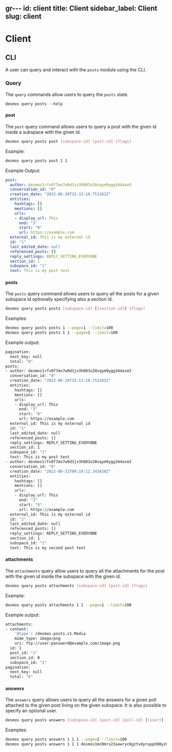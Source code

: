 gr---
id: client
title: Client
sidebar_label: Client
slug: client
---

# Client

## CLI

A user can query and interact with the `posts` module using the CLI.

### Query

The `query` commands allow users to query the `posts` state.

```
desmos query posts --help
```

#### post
The `post` query command allows users to query a post with the given id inside a subspace with the given id.

```bash
desmos query posts post [subspace-id] [post-id] [flags]
```

Example:
```bash
desmos query posts post 1 1
```

Example Output:
```yaml
post:
  author: desmos1rfv0f7mx7w9d3jv3h803u38vqym9ygg344asm3
  conversation_id: "0"
  creation_date: "2022-06-20T15:13:10.751262Z"
  entities:
    hashtags: []
    mentions: []
    urls:
    - display_url: This
      end: "3"
      start: "0"
      url: https://example.com
  external_id: This is my external id
  id: "1"
  last_edited_date: null
  referenced_posts: []
  reply_settings: REPLY_SETTING_EVERYONE
  section_id: 1
  subspace_id: "1"
  text: This is my post text
```

#### posts
The `posts` query command allows users to query all the posts for a given subspace id optionally specifying also a section id.

```bash
desmos query posts posts [subspace-id] [[section-id]] [flags]
```

Examples:
```bash
desmos query posts posts 1 --page=1 --limit=100
desmos query posts posts 1 1 --page=1 --limit=100
```

Example output:
```bash
pagination:
  next_key: null
  total: "0"
posts:
- author: desmos1rfv0f7mx7w9d3jv3h803u38vqym9ygg344asm3
  conversation_id: "0"
  creation_date: "2022-06-20T15:13:10.751262Z"
  entities:
    hashtags: []
    mentions: []
    urls:
    - display_url: This
      end: "3"
      start: "0"
      url: https://example.com
  external_id: This is my external id
  id: "1"
  last_edited_date: null
  referenced_posts: []
  reply_settings: REPLY_SETTING_EVERYONE
  section_id: 1
  subspace_id: "1"
  text: This is my post text
- author: desmos1rfv0f7mx7w9d3jv3h803u38vqym9ygg344asm3
  conversation_id: "0"
  creation_date: "2022-06-21T09:19:12.343428Z"
  entities:
    hashtags: []
    mentions: []
    urls:
    - display_url: This
      end: "3"
      start: "0"
      url: https://example.com
  external_id: This is my external id
  id: "2"
  last_edited_date: null
  referenced_posts: []
  reply_settings: REPLY_SETTING_EVERYONE
  section_id: 1
  subspace_id: "1"
  text: This is my second post text
```

#### attachments
The `attachments` query allow users to query all the attachments for the post with the given id inside the subspace with the
given id.

```bash
desmos query posts attachments [subspace-id] [post-id] [flags]
```

Example:
```bash
desmos query posts attachments 1 1 --page=1 --limit=100
```

Example output: 
```bash
attachments:
- content:
    '@type': /desmos.posts.v1.Media
    mime_type: image/png
    uri: ftp://user:password@example.com/image.png
  id: 1
  post_id: "1"
  section_id: 0
  subspace_id: "1"
pagination:
  next_key: null
  total: "0"
```

#### answers
The `answers` query allows users to query all the answers for a given poll attached to the given post living on the given subspace.
It is also possible to specify an optional user.

```bash
desmos query posts answers [subspace-id] [post-id] [poll-id] [[user]] [flags]
```

Examples:
```bash
desmos query posts answers 1 1 1 --page=2 --limit=100
desmos query posts answers 1 1 1 desmos1mc0mrx23aawryc6gztvdyrupph00yz8lk42v40 --page=2 --limit=100
```

